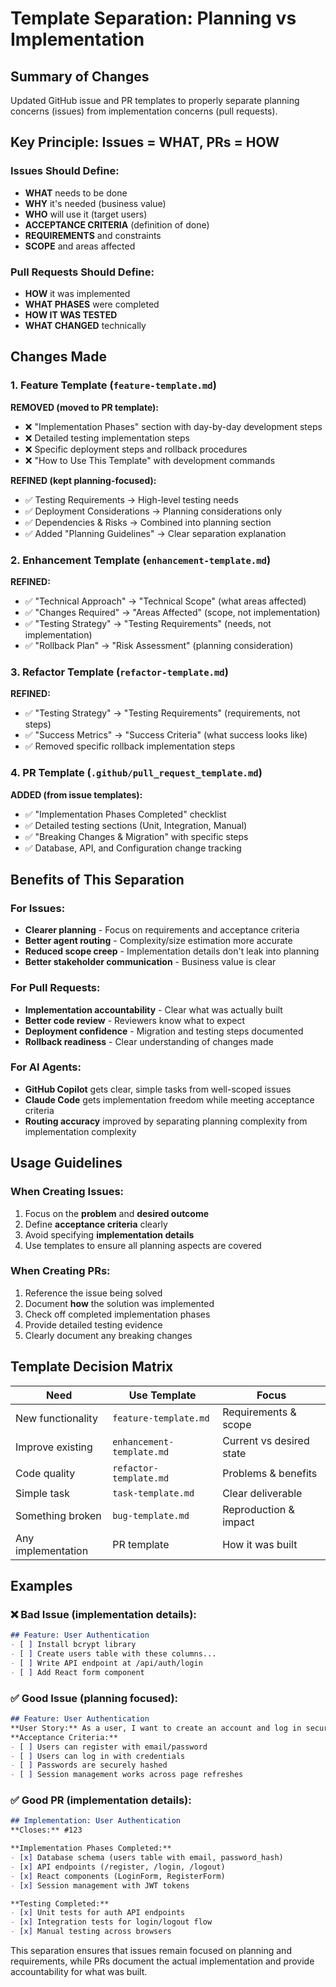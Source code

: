 # Template Separation: Planning vs Implementation

## Summary of Changes

Updated GitHub issue and PR templates to properly separate planning concerns (issues) from implementation concerns (pull requests).

## Key Principle: Issues = WHAT, PRs = HOW

### Issues Should Define:
- **WHAT** needs to be done
- **WHY** it's needed (business value)
- **WHO** will use it (target users)
- **ACCEPTANCE CRITERIA** (definition of done)
- **REQUIREMENTS** and constraints
- **SCOPE** and areas affected

### Pull Requests Should Define:
- **HOW** it was implemented
- **WHAT PHASES** were completed
- **HOW IT WAS TESTED**
- **WHAT CHANGED** technically

## Changes Made

### 1. Feature Template (`feature-template.md`)

**REMOVED (moved to PR template):**
- ❌ "Implementation Phases" section with day-by-day development steps
- ❌ Detailed testing implementation steps
- ❌ Specific deployment steps and rollback procedures
- ❌ "How to Use This Template" with development commands

**REFINED (kept planning-focused):**
- ✅ Testing Requirements → High-level testing needs
- ✅ Deployment Considerations → Planning considerations only
- ✅ Dependencies & Risks → Combined into planning section
- ✅ Added "Planning Guidelines" → Clear separation explanation

### 2. Enhancement Template (`enhancement-template.md`)

**REFINED:**
- ✅ "Technical Approach" → "Technical Scope" (what areas affected)
- ✅ "Changes Required" → "Areas Affected" (scope, not implementation)
- ✅ "Testing Strategy" → "Testing Requirements" (needs, not implementation)
- ✅ "Rollback Plan" → "Risk Assessment" (planning consideration)

### 3. Refactor Template (`refactor-template.md`)

**REFINED:**
- ✅ "Testing Strategy" → "Testing Requirements" (requirements, not steps)
- ✅ "Success Metrics" → "Success Criteria" (what success looks like)
- ✅ Removed specific rollback implementation steps

### 4. PR Template (`.github/pull_request_template.md`)

**ADDED (from issue templates):**
- ✅ "Implementation Phases Completed" checklist
- ✅ Detailed testing sections (Unit, Integration, Manual)
- ✅ "Breaking Changes & Migration" with specific steps
- ✅ Database, API, and Configuration change tracking

## Benefits of This Separation

### For Issues:
- **Clearer planning** - Focus on requirements and acceptance criteria
- **Better agent routing** - Complexity/size estimation more accurate
- **Reduced scope creep** - Implementation details don't leak into planning
- **Better stakeholder communication** - Business value is clear

### For Pull Requests:
- **Implementation accountability** - Clear what was actually built
- **Better code review** - Reviewers know what to expect
- **Deployment confidence** - Migration and testing steps documented
- **Rollback readiness** - Clear understanding of changes made

### For AI Agents:
- **GitHub Copilot** gets clear, simple tasks from well-scoped issues
- **Claude Code** gets implementation freedom while meeting acceptance criteria
- **Routing accuracy** improved by separating planning complexity from implementation complexity

## Usage Guidelines

### When Creating Issues:
1. Focus on the **problem** and **desired outcome**
2. Define **acceptance criteria** clearly
3. Avoid specifying **implementation details**
4. Use templates to ensure all planning aspects are covered

### When Creating PRs:
1. Reference the issue being solved
2. Document **how** the solution was implemented
3. Check off completed implementation phases
4. Provide detailed testing evidence
5. Clearly document any breaking changes

## Template Decision Matrix

| Need | Use Template | Focus |
|------|-------------|-------|
| New functionality | `feature-template.md` | Requirements & scope |
| Improve existing | `enhancement-template.md` | Current vs desired state |
| Code quality | `refactor-template.md` | Problems & benefits |
| Simple task | `task-template.md` | Clear deliverable |
| Something broken | `bug-template.md` | Reproduction & impact |
| Any implementation | PR template | How it was built |

## Examples

### ❌ Bad Issue (implementation details):
```markdown
## Feature: User Authentication
- [ ] Install bcrypt library
- [ ] Create users table with these columns...
- [ ] Write API endpoint at /api/auth/login
- [ ] Add React form component
```

### ✅ Good Issue (planning focused):
```markdown
## Feature: User Authentication
**User Story:** As a user, I want to create an account and log in securely
**Acceptance Criteria:**
- [ ] Users can register with email/password
- [ ] Users can log in with credentials
- [ ] Passwords are securely hashed
- [ ] Session management works across page refreshes
```

### ✅ Good PR (implementation details):
```markdown
## Implementation: User Authentication
**Closes:** #123

**Implementation Phases Completed:**
- [x] Database schema (users table with email, password_hash)
- [x] API endpoints (/register, /login, /logout)
- [x] React components (LoginForm, RegisterForm)
- [x] Session management with JWT tokens

**Testing Completed:**
- [x] Unit tests for auth API endpoints
- [x] Integration tests for login/logout flow
- [x] Manual testing across browsers
```

This separation ensures that issues remain focused on planning and requirements, while PRs document the actual implementation and provide accountability for what was built.